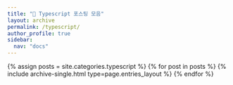 ```yaml
---
title: "💎 Typescript 포스팅 모음"
layout: archive
permalink: /typescript/
author_profile: true
sidebar:
  nav: "docs"
---
```



{% assign posts = site.categories.typescript %}
{% for post in posts %} {% include archive-single.html type=page.entries_layout %} {% endfor %}